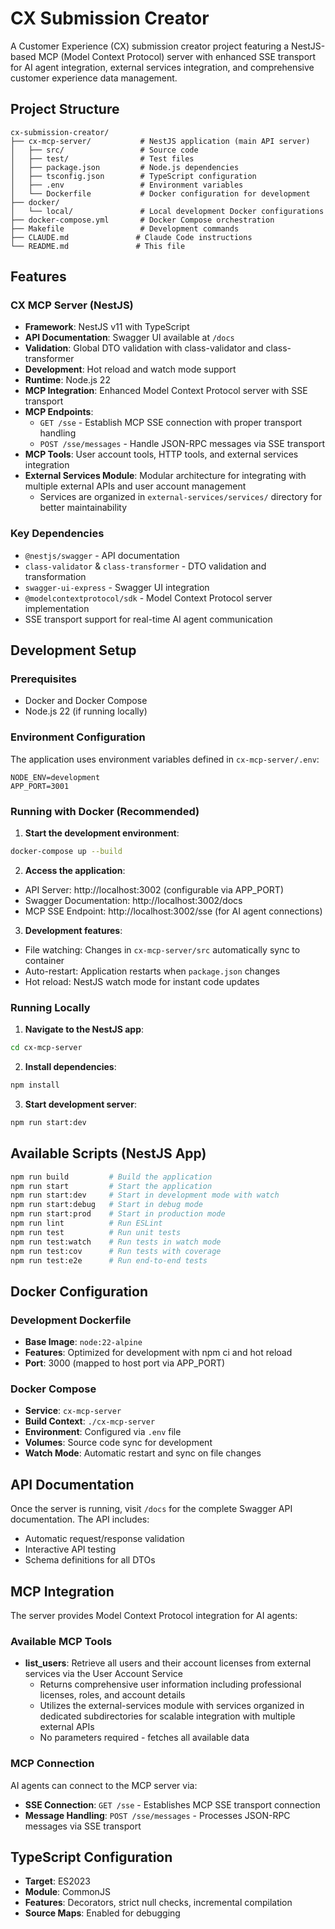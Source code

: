 # CX Submission Creator

A Customer Experience (CX) submission creator project featuring a NestJS-based MCP (Model Context Protocol) server with enhanced SSE transport for AI agent integration, external services integration, and comprehensive customer experience data management.

## Project Structure

```
cx-submission-creator/
├── cx-mcp-server/           # NestJS application (main API server)
│   ├── src/                 # Source code
│   ├── test/                # Test files
│   ├── package.json         # Node.js dependencies
│   ├── tsconfig.json        # TypeScript configuration
│   ├── .env                 # Environment variables
│   └── Dockerfile           # Docker configuration for development
├── docker/
│   └── local/               # Local development Docker configurations
├── docker-compose.yml       # Docker Compose orchestration
├── Makefile                 # Development commands
├── CLAUDE.md               # Claude Code instructions
└── README.md               # This file
```

## Features

### CX MCP Server (NestJS)

- **Framework**: NestJS v11 with TypeScript
- **API Documentation**: Swagger UI available at `/docs`
- **Validation**: Global DTO validation with class-validator and class-transformer
- **Development**: Hot reload and watch mode support
- **Runtime**: Node.js 22
- **MCP Integration**: Enhanced Model Context Protocol server with SSE transport
- **MCP Endpoints**: 
  - `GET /sse` - Establish MCP SSE connection with proper transport handling
  - `POST /sse/messages` - Handle JSON-RPC messages via SSE transport
- **MCP Tools**: User account tools, HTTP tools, and external services integration
- **External Services Module**: Modular architecture for integrating with multiple external APIs and user account management
  - Services are organized in `external-services/services/` directory for better maintainability

### Key Dependencies

- `@nestjs/swagger` - API documentation
- `class-validator` & `class-transformer` - DTO validation and transformation
- `swagger-ui-express` - Swagger UI integration
- `@modelcontextprotocol/sdk` - Model Context Protocol server implementation
- SSE transport support for real-time AI agent communication

## Development Setup

### Prerequisites

- Docker and Docker Compose
- Node.js 22 (if running locally)

### Environment Configuration

The application uses environment variables defined in `cx-mcp-server/.env`:

```env
NODE_ENV=development
APP_PORT=3001
```

### Running with Docker (Recommended)

1. **Start the development environment**:

```bash
docker-compose up --build
```

2. **Access the application**:

- API Server: http://localhost:3002 (configurable via APP_PORT)
- Swagger Documentation: http://localhost:3002/docs
- MCP SSE Endpoint: http://localhost:3002/sse (for AI agent connections)

3. **Development features**:

- File watching: Changes in `cx-mcp-server/src` automatically sync to container
- Auto-restart: Application restarts when `package.json` changes
- Hot reload: NestJS watch mode for instant code updates

### Running Locally

1. **Navigate to the NestJS app**:

```bash
cd cx-mcp-server
```

2. **Install dependencies**:

```bash
npm install
```

3. **Start development server**:

```bash
npm run start:dev
```

## Available Scripts (NestJS App)

```bash
npm run build         # Build the application
npm run start         # Start the application
npm run start:dev     # Start in development mode with watch
npm run start:debug   # Start in debug mode
npm run start:prod    # Start in production mode
npm run lint          # Run ESLint
npm run test          # Run unit tests
npm run test:watch    # Run tests in watch mode
npm run test:cov      # Run tests with coverage
npm run test:e2e      # Run end-to-end tests
```

## Docker Configuration

### Development Dockerfile

- **Base Image**: `node:22-alpine`
- **Features**: Optimized for development with npm ci and hot reload
- **Port**: 3000 (mapped to host port via APP_PORT)

### Docker Compose

- **Service**: `cx-mcp-server`
- **Build Context**: `./cx-mcp-server`
- **Environment**: Configured via `.env` file
- **Volumes**: Source code sync for development
- **Watch Mode**: Automatic restart and sync on file changes

## API Documentation

Once the server is running, visit `/docs` for the complete Swagger API documentation. The API includes:

- Automatic request/response validation
- Interactive API testing
- Schema definitions for all DTOs

## MCP Integration

The server provides Model Context Protocol integration for AI agents:

### Available MCP Tools

- **list_users**: Retrieve all users and their account licenses from external services via the User Account Service
  - Returns comprehensive user information including professional licenses, roles, and account details
  - Utilizes the external-services module with services organized in dedicated subdirectories for scalable integration with multiple external APIs
  - No parameters required - fetches all available data

### MCP Connection

AI agents can connect to the MCP server via:
- **SSE Connection**: `GET /sse` - Establishes MCP SSE transport connection
- **Message Handling**: `POST /sse/messages` - Processes JSON-RPC messages via SSE transport

## TypeScript Configuration

- **Target**: ES2023
- **Module**: CommonJS
- **Features**: Decorators, strict null checks, incremental compilation
- **Source Maps**: Enabled for debugging
